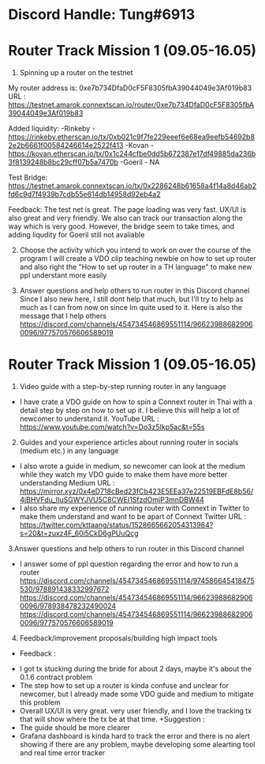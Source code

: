 # Discord Handle: Tung#6913

# Router Track Mission 1 (09.05-16.05)


1. Spinning up a router on the testnet

My router address is: 0xe7b734DfaD0cF5F8305fbA39044049e3Af019b83
URL : https://testnet.amarok.connextscan.io/router/0xe7b734DfaD0cF5F8305fbA39044049e3Af019b83

Added liquidity:
-Rinkeby - https://rinkeby.etherscan.io/tx/0xb021c9f7fe229eeef6e68ea9eefb54692b82e2b6661f00584246614e2522f413
-Kovan -  https://kovan.etherscan.io/tx/0x1c244cfbe0dd5b672387e17df49885da236b3f8139248b8bc29cff07b5a7470b
-Goeril - NA


Test Bridge: https://testnet.amarok.connextscan.io/tx/0x2286248b61658a4f14a8d46ab2fd6c9d7f4939b7cdb55e614db14958d92eb4a2

Feedback: The test net is great. The page loading was very fast. UX/UI is also great and very friendly. We also can track our transaction along the way
which is very good. However, the bridge seem to take times, and adding liqudity for Goeril still not avaliable

2. Choose the activity which you intend to work on over the course of the program
I will create a VDO clip teaching newbie on how to set up router and also right the "How to set up router in a TH language" to make new ppl understant more easily

3. Answer questions and help others to run router in this Discord channel
Since I also new here, I still dont help that much, but I'll try to help as much as I can from now on since Im quite used to it.
Here is also the message that I help others https://discord.com/channels/454734546869551114/966239886829060096/977570576606589019

# Router Track Mission 1 (09.05-16.05)
1. Video guide with a step-by-step running router in any language
- I have crate a VDO guide on how to spin a Connext router in Thai with a detail step by step on how to set up it. I believe this will help a lot of newcomer to understand it.
YouTube URL : https://www.youtube.com/watch?v=Do3z5Ikp5ac&t=55s

2. Guides and your experience articles about running router in socials (medium etc.) in any language 
- I also wrote a guide in medium, so newcomer can look at the medium while they watch my VDO guide to make them have more better understanding
Medium URL : https://mirror.xyz/0x4eD718cBed23fCb423E5EEa37e22519EBFdE8b56/4jBHVFdu_IIuSGWYJVU5C8CWEI1SfzdOmjP3mnDBW44
- I also share my experience of running router with Connext in Twitter to make them understand and want to be apart of Connext
Twitter URL : https://twitter.com/kttaang/status/1528665662054313984?s=20&t=zuxz4F_60i5CkD6gPUuQcg

3.Answer questions and help others to run router in this Discord channel
- I answer some of ppl question regarding the error and how to run a router
https://discord.com/channels/454734546869551114/974586645418475530/978891438332997672
https://discord.com/channels/454734546869551114/966239886829060096/978938478232490024
https://discord.com/channels/454734546869551114/966239886829060096/977570576606589019

4. Feedback/improvement proposals/building high impact tools
+ Feedback : 
- I got tx stucking during the bride for about 2 days, maybe it's about the 0.1.6 contract problem
- The step how to set up a router is kinda confuse and unclear for newcomer, but I already made some VDO guide and medium to mitigate this problem
- Overall UX/UI is very great. very user friendly, and I love the tracking tx that will show where the tx be at that time.
+Suggestion : 
- The guide should be more clearer
- Grafana dashboard is kinda hard to track the error and there is no alert showing if there are any problem, maybe developing some alearting tool and real time error tracker